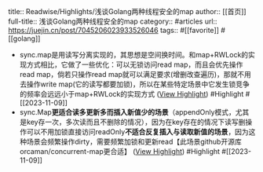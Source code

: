 title:: Readwise/Highlights/浅谈Golang两种线程安全的map
author:: [[首页]]
full-title:: 浅谈Golang两种线程安全的map
category:: #articles
url:: https://juejin.cn/post/7045206023933526046
tags:: #[[favorite]] #[[golang]]
- sync.map是用读写分离实现的，其思想是空间换时间。和map+RWLock的实现方式相比，它做了一些优化：可以无锁访问read map，而且会优先操作read map，倘若只操作read map就可以满足要求(增删改查遍历)，那就不用去操作write map(它的读写都要加锁)，所以在某些特定场景中它发生锁竞争的频率会远远小于map+RWLock的实现方式 ([View Highlight](https://read.readwise.io/read/01heryxsqrxt3t3gcyxyrqcbjv)) #Highlight #[[2023-11-09]]
- sync.Map**更适合读多更新多而插入新值少的场景**（appendOnly模式，尤其是key存一次，多次读而且不删除的情况），因为在key存在的情况下读写删操作可以不用加锁直接访问readOnly**不适合反复插入与读取新值的场景**，因为这种场景会频繁操作dirty，需要频繁加锁和更新read【此场景github开源库orcaman/concurrent-map更合适】 ([View Highlight](https://read.readwise.io/read/01heryybvwxemz585t20kyvtjn)) #Highlight #[[2023-11-09]]